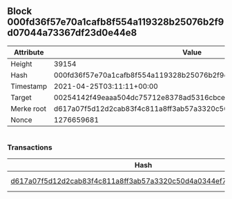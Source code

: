 ## Block 000fd36f57e70a1cafb8f554a119328b25076b2f9d07044a73367df23d0e44e8

Attribute | Value
--- | ---
Height | 39154
Hash | 000fd36f57e70a1cafb8f554a119328b25076b2f9d07044a73367df23d0e44e8
Timestamp | 2021-04-25T03:11:11+00:00
Target | 00254142f49eaaa504dc75712e8378ad5316cbcead634704b3734b6271167cc4
Merke root | d617a07f5d12d2cab83f4c811a8ff3ab57a3320c50d4a0344ef7fd5e34ea24c7
Nonce | 1276659681

```

```

### Transactions

Hash | Amount
--- | ---
[d617a07f5d12d2cab83f4c811a8ff3ab57a3320c50d4a0344ef7fd5e34ea24c7](d617a07f5d12d2cab83f4c811a8ff3ab57a3320c50d4a0344ef7fd5e34ea24c7.md) | 10.00000000 SKEPTI 
